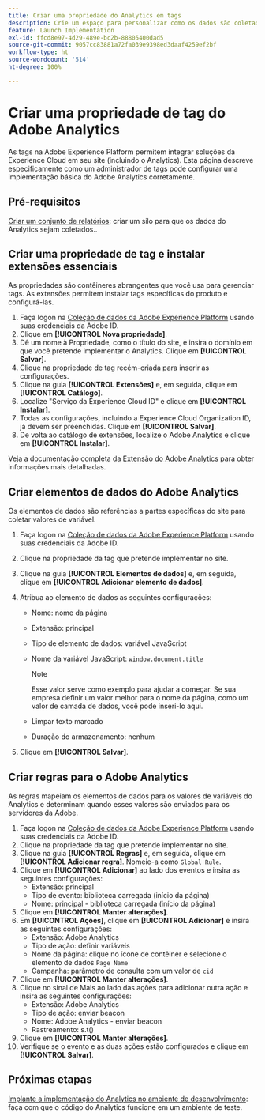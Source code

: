 ```yaml
---
title: Criar uma propriedade do Analytics em tags
description: Crie um espaço para personalizar como os dados são coletados, usando tags.
feature: Launch Implementation
exl-id: ffcd8e97-4d29-489e-bc2b-88805400dad5
source-git-commit: 9057cc83881a72fa039e9398ed3daaf4259ef2bf
workflow-type: ht
source-wordcount: '514'
ht-degree: 100%

---
```


# Criar uma propriedade de tag do Adobe Analytics

As tags na Adobe Experience Platform permitem integrar soluções da Experience Cloud em seu site (incluindo o Analytics). Esta página descreve especificamente como um administrador de tags pode configurar uma implementação básica do Adobe Analytics corretamente.

## Pré-requisitos

[Criar um conjunto de relatórios](/help/admin/admin/c-manage-report-suites/c-new-report-suite/t-create-a-report-suite.md): criar um silo para que os dados do Analytics sejam coletados..

## Criar uma propriedade de tag e instalar extensões essenciais

As propriedades são contêineres abrangentes que você usa para gerenciar tags. As extensões permitem instalar tags específicas do produto e configurá-las.

1. Faça logon na [Coleção de dados da Adobe Experience Platform](https://experience.adobe.com/data-collection) usando suas credenciais da Adobe ID.
1. Clique em **[!UICONTROL Nova propriedade]**.
1. Dê um nome à Propriedade, como o título do site, e insira o domínio em que você pretende implementar o Analytics. Clique em **[!UICONTROL Salvar]**.
1. Clique na propriedade de tag recém-criada para inserir as configurações.
1. Clique na guia **[!UICONTROL Extensões]** e, em seguida, clique em **[!UICONTROL Catálogo]**.
1. Localize &quot;Serviço da Experience Cloud ID&quot; e clique em **[!UICONTROL Instalar]**.
1. Todas as configurações, incluindo a Experience Cloud Organization ID, já devem ser preenchidas. Clique em **[!UICONTROL Salvar]**.
1. De volta ao catálogo de extensões, localize o Adobe Analytics e clique em **[!UICONTROL Instalar]**.

Veja a documentação completa da [Extensão do Adobe Analytics](https://experienceleague.adobe.com/docs/experience-platform/tags/extensions/adobe/analytics/overview.html?lang=pt-BR) para obter informações mais detalhadas.

## Criar elementos de dados do Adobe Analytics

Os elementos de dados são referências a partes específicas do site para coletar valores de variável.

1. Faça logon na [Coleção de dados da Adobe Experience Platform](https://experience.adobe.com/data-collection) usando suas credenciais da Adobe ID.
1. Clique na propriedade da tag que pretende implementar no site.
1. Clique na guia **[!UICONTROL Elementos de dados]** e, em seguida, clique em **[!UICONTROL Adicionar elemento de dados]**.
1. Atribua ao elemento de dados as seguintes configurações:

   * Nome: nome da página
   * Extensão: principal
   * Tipo de elemento de dados: variável JavaScript
   * Nome da variável JavaScript: `window.document.title`

      >[!NOTE]
      >
      >Esse valor serve como exemplo para ajudar a começar. Se sua empresa definir um valor melhor para o nome da página, como um valor de camada de dados, você pode inseri-lo aqui.
   * Limpar texto marcado
   * Duração do armazenamento: nenhum
1. Clique em **[!UICONTROL Salvar]**.

## Criar regras para o Adobe Analytics

As regras mapeiam os elementos de dados para os valores de variáveis do Analytics e determinam quando esses valores são enviados para os servidores da Adobe.

1. Faça logon na [Coleção de dados da Adobe Experience Platform](https://experience.adobe.com/data-collection) usando suas credenciais da Adobe ID.
1. Clique na propriedade da tag que pretende implementar no site.
1. Clique na guia **[!UICONTROL Regras]** e, em seguida, clique em **[!UICONTROL Adicionar regra]**. Nomeie-a como `Global Rule`.
1. Clique em **[!UICONTROL Adicionar]** ao lado dos eventos e insira as seguintes configurações:
   * Extensão: principal
   * Tipo de evento: biblioteca carregada (início da página)
   * Nome: principal - biblioteca carregada (início da página)
1. Clique em **[!UICONTROL Manter alterações]**.
1. Em **[!UICONTROL Ações]**, clique em **[!UICONTROL Adicionar]** e insira as seguintes configurações:
   * Extensão: Adobe Analytics
   * Tipo de ação: definir variáveis
   * Nome da página: clique no ícone de contêiner e selecione o elemento de dados `Page Name`
   * Campanha: parâmetro de consulta com um valor de `cid`
1. Clique em **[!UICONTROL Manter alterações]**.
1. Clique no sinal de Mais ao lado das ações para adicionar outra ação e insira as seguintes configurações:
   * Extensão: Adobe Analytics
   * Tipo de ação: enviar beacon
   * Nome: Adobe Analytics - enviar beacon
   * Rastreamento: s.t()
1. Clique em **[!UICONTROL Manter alterações]**.
1. Verifique se o evento e as duas ações estão configurados e clique em **[!UICONTROL Salvar]**.

## Próximas etapas

[Implante a implementação do Analytics no ambiente de desenvolvimento](deploy-dev.md): faça com que o código do Analytics funcione em um ambiente de teste.
